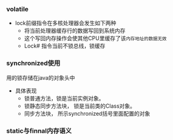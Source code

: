 ### volatile

- lock前缀指令在多核处理器会发生如下两种
  - 将当前处理器缓存行的数据写回到系统内存
  - 这个写回内存操作会使其他CPU里缓存了该```内存地址的数据无效```
  - Lock# 指令当前不锁总线，锁缓存

### synchronized使用

用的锁存储在java的对象头中

- 具体表现
  - 锁普通方法，锁是当前实例对象。
  - 锁静态同步方法块， 锁是当前类的Class对象。
  - 同步方法块， 所示synchronized括号里面配置的对象

### static与finnal内存语义